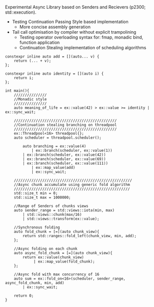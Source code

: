 Experimental Async Library based on Senders and Recievers (p2300; std::execution).
  - Testing Continuation Passing Style based implementation
    - More concise assembly generation
- Tail call optimisation by compiler without explicit trampolining
  - Testing operator overloading syntax for: fmap, monadic bind, function application
  - Continuation Stealing implementation of scheduling algorithms

```
constexpr inline auto add = [](auto... v) {
	return (... + v);
};

constexpr inline auto identity = [](auto i) {
	return i;
};

int main(){
	///////////////
	//Monadic style
	///////////////
	auto meaning_of_life = ex::value(42) > ex::value >= identity | ex::sync_wait;

	///////////////////////////////////////////////
	//Continuation stealing branching on threadpool
	///////////////////////////////////////////////
	ex::Threadpool<16> threadpool{};
	auto scheduler = threadpool.scheduler();
	
    	auto branching = ex::value(4)
    		| ex::branch(scheduler, ex::value(1))
		| ex::branch(scheduler, ex::value(42)) 
		| ex::branch(scheduler, ex::value(69)) 
		| ex::branch(scheduler, ex::value(111)) 
    		| ex::map_value(add)
    		| ex::sync_wait;
	
	//////////////////////////////////////////////////////
	//Async chunk accumulate using generic fold algorithm
	/////////////////////////////////////////////////////
	std::size_t min = 0;
	std::size_t max = 1000000;
	
	//Range of Senders of chunks views
	auto sender_range = std::views::iota(min, max)
		| std::views::chunk(max/16)
		| std::views::transform(ex::value);

	//Synchronous folding
	auto fold_chunk = [=](auto chunk_view){
		return std::ranges::fold_left(chunk_view, min, add);
	};

	//Async folding on each chunk
	auto async_fold_chunk = [=](auto chunk_view){
		return ex::value(chunk_view) 
		     | ex::map_value(fold_chunk);
	};

	//Async fold with max concurrency of 16
	auto sum = ex::fold_on<16>(scheduler, sender_range, async_fold_chunk, min, add)
		| ex::sync_wait;

	return 0;
}
```

